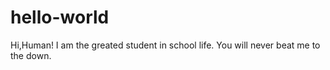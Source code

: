 # hello-world

Hi,Human!
I am the greated student in school life.
You will never beat me to the down.
